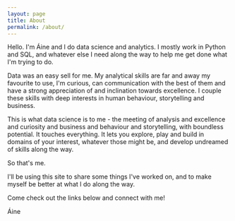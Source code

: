 ```yaml
---
layout: page
title: About
permalink: /about/
---
```


Hello. I'm Áine and I do data science and analytics. I mostly work in Python and SQL, and whatever else I need along the way to help me get done what I'm trying to do.

Data was an easy sell for me. My analytical skills are far and away my favourite to use, I'm curious, can communication with the best of them and have a strong appreciation of and inclination towards excellence. I couple these skills with deep interests in human behaviour, storytelling and business.

This is what data science is to me - the meeting of analysis and excellence and curiosity and business and behaviour and storytelling, with boundless potential. It touches everything. It lets you explore, play and build in domains of your interest, whatever those might be, and develop undreamed of skills along the way.

So that's me. 

I'll be using this site to share some things I've worked on, and to make myself be better at what I do along the way. 

Come check out the links below and connect with me!

Áine
